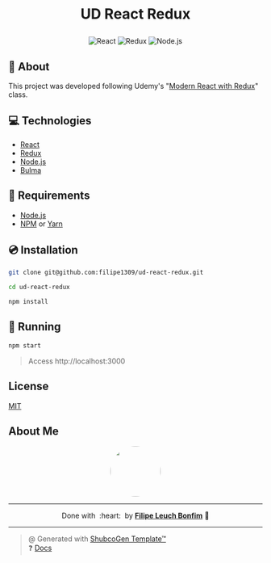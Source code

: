 
# <p align="center">UD React Redux</p>

<p align="center">
    <img src="https://img.shields.io/badge/Code-React-informational?style=flat-square&logo=react&color=61DAFB" alt="React" />
    <img src="https://img.shields.io/badge/Code-Redux-informational?style=flat-square&logo=redux&color=764ABC" alt="Redux" />
    <img src="https://img.shields.io/badge/Code-Node.js-informational?style=flat-square&logo=node.js&color=339933" alt="Node.js" />
</p>

## 💬 About

This project was developed following Udemy's "[Modern React with Redux](https://www.udemy.com/course/react-redux/)" class.

## :computer: Technologies

- [React](https://reactjs.org/)
- [Redux](https://redux.js.org/)
- [Node.js](https://nodejs.org/en/)
- [Bulma](https://bulma.io/)

## :scroll: Requirements

- [Node.js](https://nodejs.org/en/)
- [NPM](https://www.npmjs.com/) or [Yarn](https://yarnpkg.com/)

## :cd: Installation

```sh
git clone git@github.com:filipe1309/ud-react-redux.git
```

```sh
cd ud-react-redux
```

```sh
npm install
```

## :runner: Running

```sh
npm start
```

> Access http://localhost:3000

<!-- ## :white_check_mark: Tests

After up the container:

```sh
docker-compose exec -t {{ CONTAINER_SERVICE_NAME }} ./vendor/bin/phpunit
```

## Contributing

Pull requests are welcome. For major changes, please open an issue first to discuss what you would like to change.

Please make sure to update tests as appropriate. -->

## License

[MIT](https://choosealicense.com/licenses/mit/)

## About Me

<p align="center">
    <a style="font-weight: bold" href="https://github.com/filipe1309/">
    <img style="border-radius:50%" width="100px; "src="https://github.com/filipe1309.png"/>
    </a>
</p>

---

<p align="center">
    Done with&nbsp;&nbsp;:heart:&nbsp;&nbsp;by <a style="font-weight: bold" href="https://github.com/filipe1309/">Filipe Leuch Bonfim</a> 🖖
</p>

---

> @ Generated with [ShubcoGen Template™](https://github.com/filipe1309/shubcogen-template)   
> ❓ [Docs](./.shub/README.md)
